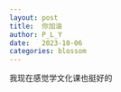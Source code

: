 ```yaml
---
layout: post
title:  你加油
author: P_L_Y
date:   2023-10-06
categories: blossom
---
```


我现在感觉学文化课也挺好的